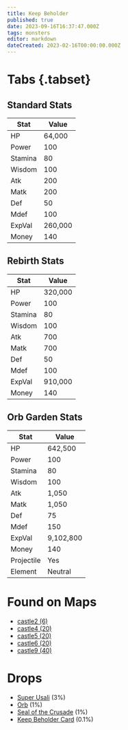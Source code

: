 ```yaml
---
title: Keep Beholder
published: true
date: 2023-09-16T16:37:47.000Z
tags: monsters
editor: markdown
dateCreated: 2023-02-16T00:00:00.000Z
---
```


# Tabs {.tabset}

## Standard Stats

|Stat|Value|
|-|-|
|HP|64,000|
|Power|100|
|Stamina|80|
|Wisdom|100|
|Atk|200|
|Matk|200|
|Def|50|
|Mdef|100|
|ExpVal|260,000|
|Money|140|
## Rebirth Stats

|Stat|Value|
|-|-|
|HP|320,000|
|Power|100|
|Stamina|80|
|Wisdom|100|
|Atk|700|
|Matk|700|
|Def|50|
|Mdef|100|
|ExpVal|910,000|
|Money|140|
## Orb Garden Stats

|Stat|Value|
|-|-|
|HP|642,500|
|Power|100|
|Stamina|80|
|Wisdom|100|
|Atk|1,050|
|Matk|1,050|
|Def|75|
|Mdef|150|
|ExpVal|9,102,800|
|Money|140|
|Projectile|Yes|
|Element|Neutral|

# Found on Maps
 * [castle2 (6)](/maps/castle2)
 * [castle4 (20)](/maps/castle4)
 * [castle5 (20)](/maps/castle5)
 * [castle6 (20)](/maps/castle6)
 * [castle9 (40)](/maps/castle9)

# Drops
 * [Super Usali](/items/super-usali) (3%)
 * [Orb](/items/orb) (1%)
 * [Seal of the Crusade](/items/seal-of-the-crusade) (1%)
 * [Keep Beholder Card](/items/keep-beholder-card) (0.1%)
